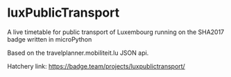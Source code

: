 # luxPublicTransport
A live timetable for public transport of Luxembourg running on the SHA2017 badge written in microPython

Based on the travelplanner.mobiliteit.lu JSON api.

Hatchery link: https://badge.team/projects/luxpublictransport/
